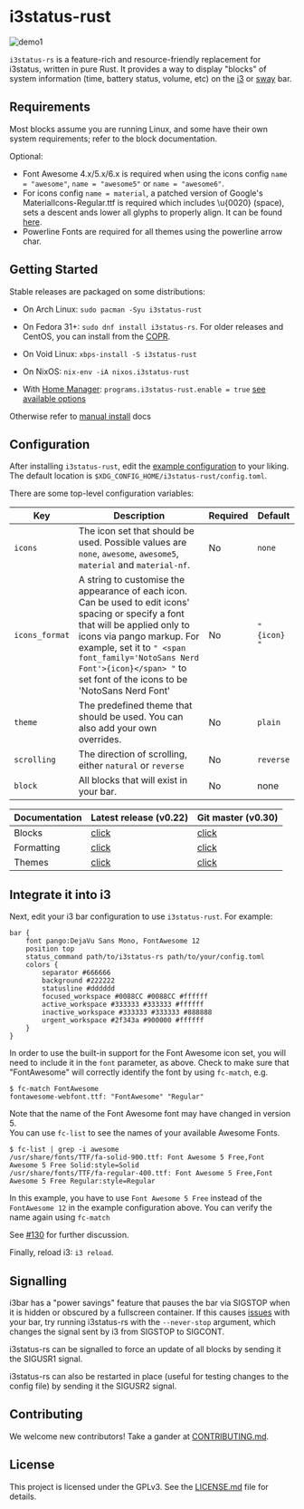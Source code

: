 # i3status-rust

![demo1](https://raw.githubusercontent.com/greshake/i3status-rust/master/img/example_bar.png)

`i3status-rs` is a feature-rich and resource-friendly replacement for i3status, written in pure Rust. It provides a way to display "blocks" of system information (time, battery status, volume, etc) on the [i3](https://i3wm.org/) or [sway](http://swaywm.org/) bar.

## Requirements

Most blocks assume you are running Linux, and some have their own system requirements; refer to the block documentation.

Optional:

* Font Awesome 4.x/5.x/6.x is required when using the icons config `name = "awesome"`, `name = "awesome5"` or `name = "awesome6"`.
* For icons config `name = material`, a patched version of Google's MaterialIcons-Regular.ttf is required which includes \u{0020} (space), sets a descent ands lower all glyphs to properly align. It can be found [here](https://gist.github.com/draoncc/3c20d8d4262892ccd2e227eefeafa8ef/raw/3e6e12c213fba1ec28aaa26430c3606874754c30/MaterialIcons-Regular-for-inline.ttf).
* Powerline Fonts are required for all themes using the powerline arrow char.

## Getting Started

Stable releases are packaged on some distributions:

* On Arch Linux: `sudo pacman -Syu i3status-rust`

* On Fedora 31+: `sudo dnf install i3status-rs`. For older releases and CentOS, you can install from the [COPR](https://copr.fedorainfracloud.org/coprs/atim/i3status-rust/).

* On Void Linux: `xbps-install -S i3status-rust`

* On NixOS: `nix-env -iA nixos.i3status-rust`

* With [Home Manager](https://github.com/nix-community/home-manager): `programs.i3status-rust.enable = true` [see available options](https://nix-community.github.io/home-manager/options.html#opt-programs.i3status-rust.enable)

Otherwise refer to [manual install](https://github.com/greshake/i3status-rust/blob/master/doc/dev.md) docs

## Configuration

After installing `i3status-rust`, edit the [example configuration](https://raw.githubusercontent.com/greshake/i3status-rust/master/examples/config.toml) to your liking.
The default location is `$XDG_CONFIG_HOME/i3status-rust/config.toml`.

There are some top-level configuration variables:

Key | Description | Required | Default
----|-------------|----------|--------
`icons` | The icon set that should be used. Possible values are `none`, `awesome`, `awesome5`, `material` and `material-nf`. | No | `none`
`icons_format` | A string to customise the appearance of each icon. Can be used to edit icons' spacing or specify a font that will be applied only to icons via pango markup. For example, set it to `" <span font_family='NotoSans Nerd Font'>{icon}</span> "` to set font of the icons to be 'NotoSans Nerd Font' | No | `" {icon} "`
`theme` | The predefined theme that should be used. You can also add your own overrides. | No | `plain`
`scrolling` | The direction of scrolling, either `natural` or `reverse` | No | `reverse`
`block` | All blocks that will exist in your bar. | No | none

Documentation | Latest release (v0.22) | Git master (v0.30)
--------------|------------------------|--------------------
Blocks        | [click](https://github.com/greshake/i3status-rust/blob/v0.22.0/doc/blocks.md) | [click](https://greshake.github.io/i3status-rust/i3status_rs/blocks/index.html)
Formatting    | [click](https://github.com/greshake/i3status-rust/blob/v0.22.0/doc/blocks.md#formatting) | [click](https://greshake.github.io/i3status-rust/i3status_rs/formatting/index.html)
Themes        | [click](https://github.com/greshake/i3status-rust/blob/v0.22.0/doc/themes.md) | [click](https://github.com/greshake/i3status-rust/blob/master/doc/themes.md)

## Integrate it into i3

Next, edit your i3 bar configuration to use `i3status-rust`. For example:

```text
bar {
    font pango:DejaVu Sans Mono, FontAwesome 12
    position top
    status_command path/to/i3status-rs path/to/your/config.toml
    colors {
        separator #666666
        background #222222
        statusline #dddddd
        focused_workspace #0088CC #0088CC #ffffff
        active_workspace #333333 #333333 #ffffff
        inactive_workspace #333333 #333333 #888888
        urgent_workspace #2f343a #900000 #ffffff
    }
}
```

In order to use the built-in support for the Font Awesome icon set, you will need to include it in the `font` parameter, as above. Check to make sure that "FontAwesome" will correctly identify the font by using `fc-match`, e.g.

```shell
$ fc-match FontAwesome
fontawesome-webfont.ttf: "FontAwesome" "Regular"
```

Note that the name of the Font Awesome font may have changed in version 5.  
You can use `fc-list` to see the names of your available Awesome Fonts.

```shell
$ fc-list | grep -i awesome
/usr/share/fonts/TTF/fa-solid-900.ttf: Font Awesome 5 Free,Font Awesome 5 Free Solid:style=Solid
/usr/share/fonts/TTF/fa-regular-400.ttf: Font Awesome 5 Free,Font Awesome 5 Free Regular:style=Regular
```

In this example, you have to use `Font Awesome 5 Free` instead of the `FontAwesome 12` in the example configuration above.
You can verify the name again using `fc-match`

See [#130](https://github.com/greshake/i3status-rust/issues/130) for further discussion.

Finally, reload i3: `i3 reload`.

## Signalling

i3bar has a "power savings" feature that pauses the bar via SIGSTOP when it is hidden or obscured by a fullscreen container. If this causes [issues](https://github.com/i3/i3/issues/4110) with your bar, try running i3status-rs with the `--never-stop` argument, which changes the signal sent by i3 from SIGSTOP to SIGCONT.

i3status-rs can be signalled to force an update of all blocks by sending it the SIGUSR1 signal.

i3status-rs can also be restarted in place (useful for testing changes to the config file) by sending it the SIGUSR2 signal.

## Contributing

We welcome new contributors! Take a gander at [CONTRIBUTING.md](CONTRIBUTING.md).

## License

This project is licensed under the GPLv3. See the [LICENSE.md](LICENSE.md) file for details.

